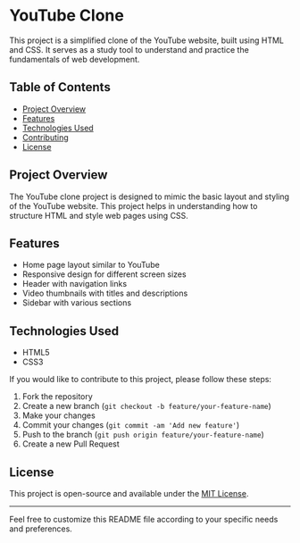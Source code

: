 # YouTube Clone

This project is a simplified clone of the YouTube website, built using HTML and CSS. It serves as a study tool to understand and practice the fundamentals of web development.

## Table of Contents

- [Project Overview](#project-overview)
- [Features](#features)
- [Technologies Used](#technologies-used)
- [Contributing](#contributing)
- [License](#license)

## Project Overview

The YouTube clone project is designed to mimic the basic layout and styling of the YouTube website. This project helps in understanding how to structure HTML and style web pages using CSS.

## Features

- Home page layout similar to YouTube
- Responsive design for different screen sizes
- Header with navigation links
- Video thumbnails with titles and descriptions
- Sidebar with various sections

## Technologies Used

- HTML5
- CSS3

If you would like to contribute to this project, please follow these steps:

1. Fork the repository
2. Create a new branch (`git checkout -b feature/your-feature-name`)
3. Make your changes
4. Commit your changes (`git commit -am 'Add new feature'`)
5. Push to the branch (`git push origin feature/your-feature-name`)
6. Create a new Pull Request

## License

This project is open-source and available under the [MIT License](LICENSE).

---

Feel free to customize this README file according to your specific needs and preferences.

